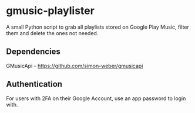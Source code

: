 # gmusic-playlister

A small Python script to grab all playlists stored on Google Play Music, filter them and delete the ones not needed.

## Dependencies
GMusicApi - https://github.com/simon-weber/gmusicapi

## Authentication
For users with 2FA on their Google Account, use an app password to login with.

